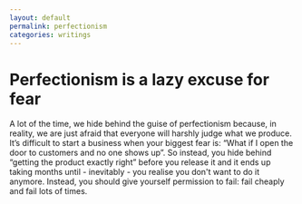 ```yaml
---
layout: default
permalink: perfectionism
categories: writings
---
```


# Perfectionism is a lazy excuse for fear

A lot of the time, we hide behind the guise of perfectionism because, in reality, we are just afraid that everyone will harshly judge what we produce. It’s difficult to start a business when your biggest fear is: “What if I open the door to customers and no one shows up”. So instead, you hide behind “getting the product exactly right” before you release it and it ends up taking months until - inevitably - you realise you don't want to do it anymore. Instead, you should give yourself permission to fail: fail cheaply and fail lots of times.
